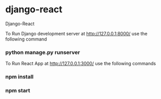 # django-react
Django-React

To Run Django development server at http://127.0.0.1:8000/ use the following command
### python manage.py runserver

To Run React App at http://127.0.0.1:3000/ use the following commands
### npm install
### npm start
